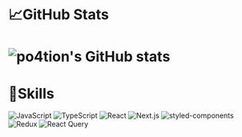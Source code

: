 :chart_with_upwards_trend:GitHub Stats
============
# ![po4tion's GitHub stats](https://github-readme-stats.vercel.app/api?username=po4tion&show_icons=true&theme=onedark)


:wrench:Skills
============
![JavaScript](https://img.shields.io/badge/JavaScript-F7DF1E.svg?&style=for-the-badge&logo=JavaScript&logoColor=white)
![TypeScript](https://img.shields.io/badge/TypeScript-3178C6.svg?&style=for-the-badge&logo=TypeScript&logoColor=white)
![React](https://img.shields.io/badge/React-61DAFB.svg?&style=for-the-badge&logo=React&logoColor=white)
![Next.js](https://img.shields.io/badge/Next.js-000000.svg?&style=for-the-badge&logo=Next.js&logoColor=white)
![styled-components](https://img.shields.io/badge/styled%20components-DB7093.svg?&style=for-the-badge&logo=styled-components&logoColor=white)
![Redux](https://img.shields.io/badge/Redux-764ABC.svg?&style=for-the-badge&logo=Redux&logoColor=white)
![React Query](https://img.shields.io/badge/React%20Query-FF4154.svg?&style=for-the-badge&logo=React%20Query&logoColor=white)
